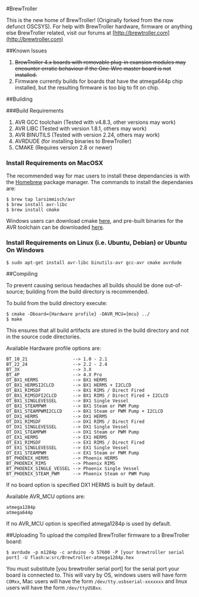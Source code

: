 #BrewTroller

This is the new home of BrewTroller! (Originally forked from the now defunct OSCSYS). For help with BrewTroller hardware, firmware or anything else BrewTroller related, visit our forums at
[http://brewtroller.com](http://brewtroller.com)

##Known Issues
1. ~~BrewTroller 4.x boards with removable plug-in exansion modules may encounter erratic behaviour if the One-Wire master board is not installed.~~
2. Firmware currently builds for boards that have the atmega644p chip installed, but the resulting firmware is too big to fit on chip.


##Building

###Build Requirements
1. AVR GCC toolchain (Tested with v4.8.3, other versions may work)
2. AVR LIBC (Tested with version 1.8.1, others may work)
3. AVR BINUTILS (Tested with version 2.24, others may work)
4. AVRDUDE (for installing binaries to BrewTroller)
5. CMAKE (Requires version 2.8 or newer)

### Install Requirements on MacOSX
The recommended way for mac users to install these dependancies is with the [Homebrew](http://brew.sh) package manager.
The commands to install the dependanies are:
  ```
  $ brew tap larsimmisch/avr
  $ brew install avr-libc
  $ brew install cmake
  ```
Windows users can download cmake [here](http://www.cmake.org/download/), and pre-built binaries for the AVR toolchain can be downloaded [here](http://sourceforge.net/projects/mobilechessboar/files/avr-gcc%20snapshots%20%28Win32%29/avr-gcc-4.8_2013-03-06_mingw32.zip/download).  

### Install Requirements on Linux (i.e. Ubuntu, Debian) or Ubuntu On Windows
  ```
  $ sudo apt-get install avr-libc binutils-avr gcc-avr cmake avrdude
  ```

##Compiling

To prevent causing serious headaches all builds should be done out-of-source; building from the build directory is recommended.

To build from the build directory execute:

```
$ cmake -Dboard={Hardware profile} -DAVR_MCU={mcu} ../
$ make
```

This ensures that all build artifacts are stored in the build directory and not in the source code directories.

Available Hardware profile options are:

    BT_10_21                 --> 1.0 - 2.1
    BT_22_24                 --> 2.2 - 2.4
    BT_3X                    --> 3.X
    BT_4P                    --> 4.X Pro
    OT_BX1_HERMS             --> BX1 HERMS
    OT_BX1_HERMSI2CLCD       --> BX1 HERMS + I2CLCD
    OT_BX1_RIMSDF            --> BX1 RIMS / Direct Fired
    OT_BX1_RIMSDFI2CLCD      --> BX1 RIMS / Direct Fired + I2CLCD
    OT_BX1_SINGLEVESSEL      --> BX1 Single Vessel
    OT_BX1_STEAMPWM          --> BX1 Steam or PWM Pump
    OT_BX1_STEAMPWMI2CLCD    --> BX1 Steam or PWM Pump + I2CLCD
    OT_DX1_HERMS             --> DX1 HERMS
    OT_DX1_RIMSDF            --> DX1 RIMS / Direct Fired
    OT_DX1_SINGLEVESSEL      --> DX1 Single Vessel
    OT_DX1_STEAMPWM          --> DX1 Steam or PWM Pump
    OT_EX1_HERMS             --> EX1 HERMS
    OT_EX1_RIMSDF            --> EX1 RIMS / Direct Fired
    OT_EX1_SINGLEVESSEL      --> EX1 Single Vessel
    OT_EX1_STEAMPWM          --> EX1 Steam or PWM Pump
    BT_PHOENIX_HERMS         --> Phoenix HERMS
    BT_PHOENIX_RIMS          --> Phoenix RIMS
    BT_PHOENIX_SINGLE_VESSEL --> Phoenix Single Vessel
    BT_PHOENIX_STEAM_PWM     --> Phoenix Steam or PWM Pump
    
If no board option is specified DX1 HERMS is built by default.

Available AVR_MCU options are:

    atmega1284p
    atmega644p
If no AVR_MCU option is specified atmega1284p is used by default.

##Uploading
To upload the compiled BrewTroller firmware to a BrewTroller board:

```
$ avrdude -p m1284p -c arduino -b 57600 -P [your brewtroller serial port] -U flash:w:src/Brewtroller-atmega1284p.hex
```

You must substitute [you brewtroller serial port] for the serial port your board is connected to. This will vary by OS, windows users will have form `COMxx`,
Mac users will have the form `/dev/tty.usbserial-xxxxxxx` and linux users will have the form `/dev/ttyUSBxx`.
